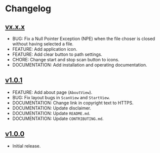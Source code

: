 # Changelog

## [vx.x.x](https://github.com/greluc/SC-Kill-Monitor/releases/tag/vx.x.x)

- BUG: Fix a Null Pointer Exception (NPE) when the file choser is closed without having selected a file.
- FEATURE: Add application icon.
- FEATURE: Add clear button to path settings.
- CHORE: Change start and stop scan button to icons.
- DOCUMENTATION: Add installation and operating documentation.

## [v1.0.1](https://github.com/greluc/SC-Kill-Monitor/releases/tag/v1.0.1)

- FEATURE: Add about page (``AboutView``).
- BUG: Fix layout bugs in ``ScanView`` and ``StartView``.
- DOCUMENTATION: Change link in copyright text to HTTPS.
- DOCUMENTATION: Update disclaimer.
- DOCUMENTATION: Update ``README.md``.
- DOCUMENTATION: Update ``CONTRIBUTING.md``.

## [v1.0.0](https://github.com/greluc/SC-Kill-Monitor/releases/tag/v1.0.0)

- Initial release.